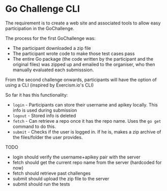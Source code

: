 Go Challenge CLI
===============
The requirement is to create a web site and associated tools to allow easy participation in the GoChallenge. 

The process for the first GoChallenge was:

 - The participant downloaded a zip file
 - The participant wrote code to make those test cases pass
 - The entire Go package (the code written by the participant and the original files) was zipped up and emailed to the organiser, who then manually evaluated each submisssion.

From the second challenge onwards, participants will have the option of using a CLI (inspired by Exercism.io's CLI)

So far it has this functionality:

 - `login` - Participants can store their username and apikey locally. This info is used during submission
 - `logout` - Stored info is deleted
 - `fetch` - Can retrieve a repo once it has the repo name. Uses the `go get` command to do this.
 - `submit` - Checks if the user is logged in. If he is, makes a zip archive of the files/folder the user provides. 

TODO

 - login should verify the username+apikey pair with the server
 - fetch should get the current repo name from the server (hardcoded for now)
 - fetch should retrieve past challenges
 - submit should upload the zip file to the server
 - submit should run the tests